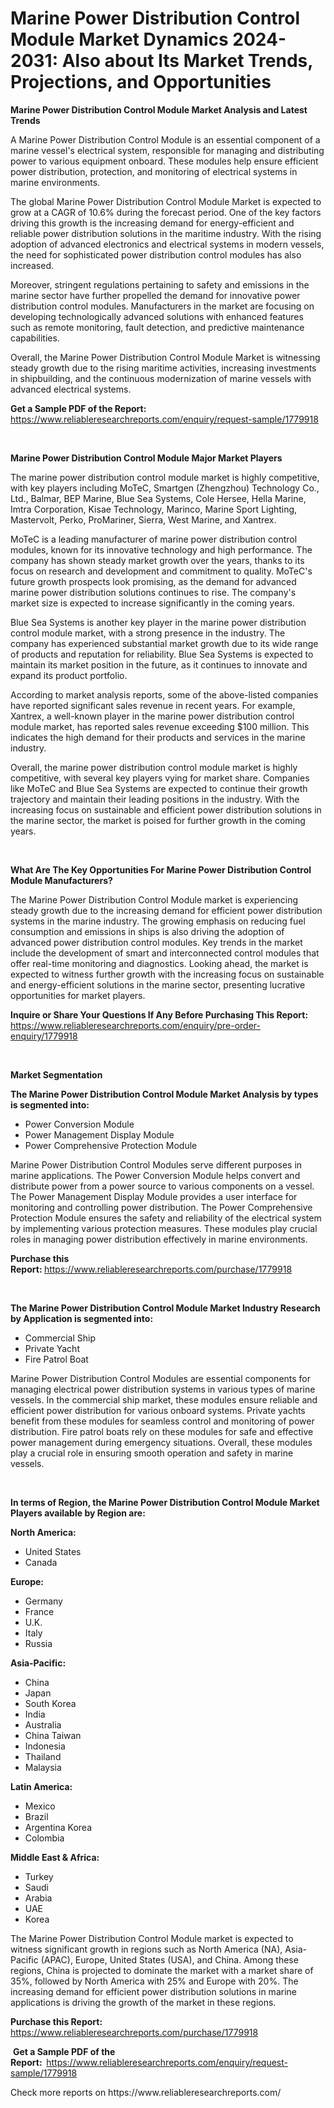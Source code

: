 <p><h1>Marine Power Distribution Control Module Market Dynamics 2024-2031: Also about Its Market Trends, Projections, and Opportunities</h1></p><p><strong>Marine Power Distribution Control Module Market Analysis and Latest Trends</strong></p>
<p><p>A Marine Power Distribution Control Module is an essential component of a marine vessel's electrical system, responsible for managing and distributing power to various equipment onboard. These modules help ensure efficient power distribution, protection, and monitoring of electrical systems in marine environments.</p><p>The global Marine Power Distribution Control Module Market is expected to grow at a CAGR of 10.6% during the forecast period. One of the key factors driving this growth is the increasing demand for energy-efficient and reliable power distribution solutions in the maritime industry. With the rising adoption of advanced electronics and electrical systems in modern vessels, the need for sophisticated power distribution control modules has also increased.</p><p>Moreover, stringent regulations pertaining to safety and emissions in the marine sector have further propelled the demand for innovative power distribution control modules. Manufacturers in the market are focusing on developing technologically advanced solutions with enhanced features such as remote monitoring, fault detection, and predictive maintenance capabilities.</p><p>Overall, the Marine Power Distribution Control Module Market is witnessing steady growth due to the rising maritime activities, increasing investments in shipbuilding, and the continuous modernization of marine vessels with advanced electrical systems.</p></p>
<p><strong>Get a Sample PDF of the Report:&nbsp;</strong> <a href="https://www.reliableresearchreports.com/enquiry/request-sample/1779918">https://www.reliableresearchreports.com/enquiry/request-sample/1779918</a></p>
<p>&nbsp;</p>
<p><strong>Marine Power Distribution Control Module Major Market Players</strong></p>
<p><p>The marine power distribution control module market is highly competitive, with key players including MoTeC, Smartgen (Zhengzhou) Technology Co., Ltd., Balmar, BEP Marine, Blue Sea Systems, Cole Hersee, Hella Marine, Imtra Corporation, Kisae Technology, Marinco, Marine Sport Lighting, Mastervolt, Perko, ProMariner, Sierra, West Marine, and Xantrex.</p><p>MoTeC is a leading manufacturer of marine power distribution control modules, known for its innovative technology and high performance. The company has shown steady market growth over the years, thanks to its focus on research and development and commitment to quality. MoTeC's future growth prospects look promising, as the demand for advanced marine power distribution solutions continues to rise. The company's market size is expected to increase significantly in the coming years.</p><p>Blue Sea Systems is another key player in the marine power distribution control module market, with a strong presence in the industry. The company has experienced substantial market growth due to its wide range of products and reputation for reliability. Blue Sea Systems is expected to maintain its market position in the future, as it continues to innovate and expand its product portfolio.</p><p>According to market analysis reports, some of the above-listed companies have reported significant sales revenue in recent years. For example, Xantrex, a well-known player in the marine power distribution control module market, has reported sales revenue exceeding $100 million. This indicates the high demand for their products and services in the marine industry.</p><p>Overall, the marine power distribution control module market is highly competitive, with several key players vying for market share. Companies like MoTeC and Blue Sea Systems are expected to continue their growth trajectory and maintain their leading positions in the industry. With the increasing focus on sustainable and efficient power distribution solutions in the marine sector, the market is poised for further growth in the coming years.</p></p>
<p>&nbsp;</p>
<p><strong>What Are The Key Opportunities For Marine Power Distribution Control Module Manufacturers?</strong></p>
<p><p>The Marine Power Distribution Control Module market is experiencing steady growth due to the increasing demand for efficient power distribution systems in the marine industry. The growing emphasis on reducing fuel consumption and emissions in ships is also driving the adoption of advanced power distribution control modules. Key trends in the market include the development of smart and interconnected control modules that offer real-time monitoring and diagnostics. Looking ahead, the market is expected to witness further growth with the increasing focus on sustainable and energy-efficient solutions in the marine sector, presenting lucrative opportunities for market players.</p></p>
<p><strong>Inquire or Share Your Questions If Any Before Purchasing This Report:</strong> <a href="https://www.reliableresearchreports.com/enquiry/pre-order-enquiry/1779918">https://www.reliableresearchreports.com/enquiry/pre-order-enquiry/1779918</a></p>
<p>&nbsp;</p>
<p><strong>Market Segmentation</strong></p>
<p><strong>The Marine Power Distribution Control Module Market Analysis by types is segmented into:</strong></p>
<p><ul><li>Power Conversion Module</li><li>Power Management Display Module</li><li>Power Comprehensive Protection Module</li></ul></p>
<p><p>Marine Power Distribution Control Modules serve different purposes in marine applications. The Power Conversion Module helps convert and distribute power from a power source to various components on a vessel. The Power Management Display Module provides a user interface for monitoring and controlling power distribution. The Power Comprehensive Protection Module ensures the safety and reliability of the electrical system by implementing various protection measures. These modules play crucial roles in managing power distribution effectively in marine environments.</p></p>
<p><strong>Purchase this Report:&nbsp;</strong><a href="https://www.reliableresearchreports.com/purchase/1779918">https://www.reliableresearchreports.com/purchase/1779918</a></p>
<p>&nbsp;</p>
<p><strong>The Marine Power Distribution Control Module Market Industry Research by Application is segmented into:</strong></p>
<p><ul><li>Commercial Ship</li><li>Private Yacht</li><li>Fire Patrol Boat</li></ul></p>
<p><p>Marine Power Distribution Control Modules are essential components for managing electrical power distribution systems in various types of marine vessels. In the commercial ship market, these modules ensure reliable and efficient power distribution for various onboard systems. Private yachts benefit from these modules for seamless control and monitoring of power distribution. Fire patrol boats rely on these modules for safe and effective power management during emergency situations. Overall, these modules play a crucial role in ensuring smooth operation and safety in marine vessels.</p></p>
<p>&nbsp;</p>
<p><strong>In terms of Region, the Marine Power Distribution Control Module Market Players available by Region are:</strong></p>
<p>
    <p> <strong> North America: </strong>
        <ul>
            <li>United States</li>
            <li>Canada</li>
        </ul>
        </p> 
    <p> <strong> Europe: </strong>
        <ul>
            <li>Germany</li>
            <li>France</li>
            <li>U.K.</li>
            <li>Italy</li>
            <li>Russia</li>
        </ul>
        </p> 
    <p> <strong> Asia-Pacific: </strong>
        <ul>
            <li>China</li>
            <li>Japan</li>
            <li>South Korea</li>
            <li>India</li>
            <li>Australia</li>
            <li>China Taiwan</li>
            <li>Indonesia</li>
            <li>Thailand</li>
            <li>Malaysia</li>
        </ul>
        </p> 
    <p> <strong> Latin America: </strong>
        <ul>
            <li>Mexico</li>
            <li>Brazil</li>
            <li>Argentina Korea</li>
            <li>Colombia</li>
        </ul>
        </p> 
    <p> <strong> Middle East & Africa: </strong>
        <ul>
            <li>Turkey</li>
            <li>Saudi</li>
            <li>Arabia</li>
            <li>UAE</li>
            <li>Korea</li>
        </ul>
    </p>
    </p>
<p><p>The Marine Power Distribution Control Module market is expected to witness significant growth in regions such as North America (NA), Asia-Pacific (APAC), Europe, United States (USA), and China. Among these regions, China is projected to dominate the market with a market share of 35%, followed by North America with 25% and Europe with 20%. The increasing demand for efficient power distribution solutions in marine applications is driving the growth of the market in these regions.</p></p>
<p><strong>Purchase this Report: </strong><a href="https://www.reliableresearchreports.com/purchase/1779918">https://www.reliableresearchreports.com/purchase/1779918</a></p>
<p>&nbsp;<strong>Get a Sample PDF of the Report:&nbsp;&nbsp;</strong><a href="https://www.reliableresearchreports.com/enquiry/request-sample/1779918">https://www.reliableresearchreports.com/enquiry/request-sample/1779918</a></p>
<p><strong></strong></p>
<p>Check more reports on https://www.reliableresearchreports.com/</p>